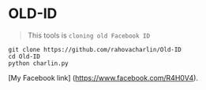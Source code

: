 # OLD-ID

> This tools is `cloning old Facebook ID`

```
git clone https://github.com/rahovacharlin/Old-ID
cd Old-ID
python charlin.py
```

 [My Facebook link]
 (https://www.facebook.com/R4H0V4).
 

